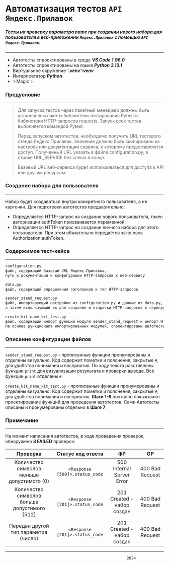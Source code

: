 # Автоматизация тестов `API Яндекс.Прилавок`

##### Тесты на проверку параметра name при создании нового набора для пользователя в веб-приложении `Яндекс.Прилавок` с помощью `API Яндекс.Прилавок`.
***
- Автотесты спроектированы в среде ***VS Code 1.96.0***
- Автотесты спроектированы на языке ***Python 3.13.1***
- Виртуальное окружение ***'.venv':venv***
- Интерпретатор ***Python***
- ✨Magic ✨

### Предусловие
---

> Для запуска тестов через пакетный менеджер должны быть установлены
> пакеты библиотеки тестирования Pytest
> и библиотеки HTTP-запросов requests.
> Запуск всех тестов выполняется командой Pytest.
>
> Перед запуском автотестов, необходимо получить URL тестового стенда Яндекс.Прилавок. Значение должно быть скопировано из настроек или документации сервиса, к которому предоставляется доступ.
> Полученный URL указать в файле configuration.py, в строке URL_SERVICE без слеша в конце.
>
> Базовый URL веб-сервиса будет использоваться для доступа к API или другим ресурсам.

### Создание набора для пользователя
---
Набор будет создаваться внутри конкретного пользователя, а не карточки. Для подготовки автотестов предварительно:
- Определяется HTTP-запрос на создание нового пользователя, токен авторизации authToken присваивается переменной.
- Определяется HTTP-запрос на создание личного набора для этого пользователя. При этом обязательно передаётся заголовок Authorization:authToken.

### Содержимое тест-кейса
---
```sh
configuration.py
файл, содержащий базовый URL Яндекс.Прилавка,
путь к документации и конфигурации HTTP-запросов к веб-сервису
```
```sh
data.py
файл, содержащий определения заголовков и тел HTTP-запросов
```
```sh
sender_stand_request.py
файл, импортирующий настройки из configuration.py и данные из data.py,
а затем использующий их для создания и отправки HTTP-запросов к серверу
```
```sh
create_kit_name_kit_test.py
файл, содержащий импорт функций модуля sender_stand_request и импорт HTTP-запросов к API из модуля data.
На основе функционала импортированных модулей, спроектированы автотесты для API Яндекс.Прилавок
```
### Описание конфигурации файлов
---
`sender_stand_request.py` - прописанные функции пронумерованы и отделены визуально. Код содержит пометки и пояснения, закрытые `#`, для удобства понимания и восприятия. По ходу текста расставлены функции `print` для визуализации результата и проверки вывода. Все функции `print` отделены `#`.

`create_kit_name_kit_test.py` - прописанные функции пронумерованы и отделены визуально. Код содержит пометки и пояснения, закрытые `#`, для удобства понимания и восприятия. **Шаги 1-6** поэтапно показывают проектирование функций для проведения автотестов. Сами Автотесты описаны и пронумерованы отдельно в **Шаге 7**.


### Примечание
---
На момент написания автотестов, в ходе проведения проверок, обнаружено **3 FAILED** проверок:

| Проверка        | Статус код ответа           | ФР  | ОР |
| :-------------: |:-------------:| :-----:| :-----: |
| Количество символов меньше допустимого (0)      | `<Response [500]>.status_code` | 500 Internal Server Error | 400 Bad Request |
| Количество символов больше допустимого (512)      | `<Response [201]>.status_code`      |   201 Created - набор создан | 400 Bad Request |
| Передан другой тип параметра (число) | `<Response [201]>.status_code`      |    201 Created - набор создан | 400 Bad Request |

---
                                                          2024








